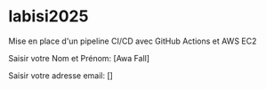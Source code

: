 # labisi2025
Mise en place d'un pipeline CI/CD avec GitHub Actions et AWS EC2

Saisir votre Nom et Prénom: [Awa Fall]

Saisir votre adresse email: []
